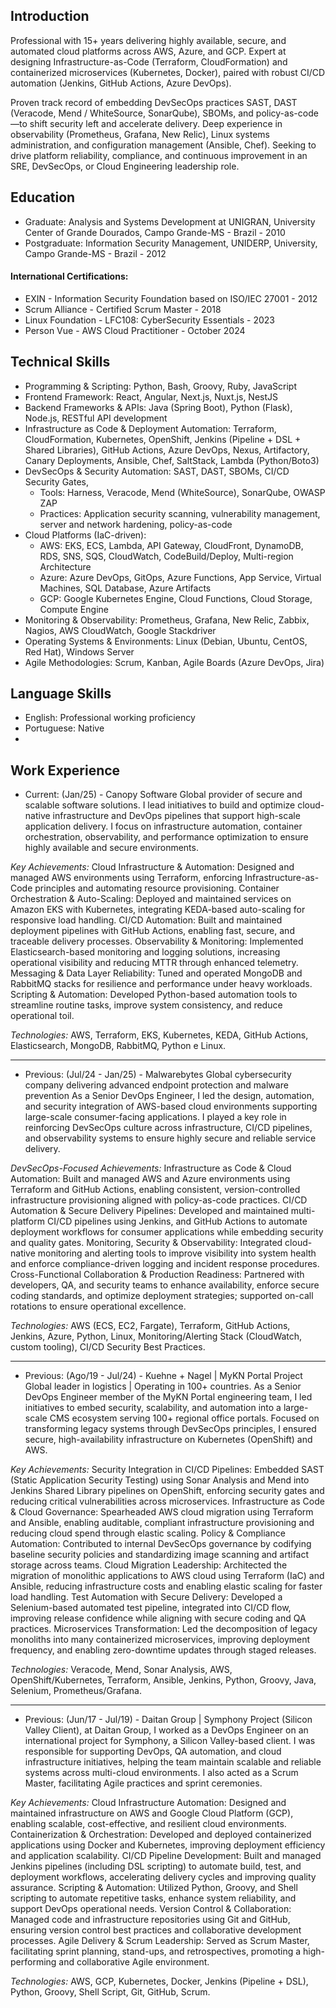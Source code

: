 ## Introduction

Professional with 15+ years delivering highly available, secure, and automated cloud platforms across AWS, Azure, and GCP. Expert at designing Infrastructure-as-Code (Terraform, CloudFormation) and containerized microservices (Kubernetes, Docker), paired with robust CI/CD automation (Jenkins, GitHub Actions, Azure DevOps). 

Proven track record of embedding DevSecOps practices SAST, DAST (Veracode, Mend / WhiteSource, SonarQube), SBOMs, and policy-as-code—to shift security left and accelerate delivery. 
Deep experience in observability (Prometheus, Grafana, New Relic), Linux systems administration, and configuration management (Ansible, Chef). Seeking to drive platform reliability, compliance, and continuous improvement in an SRE, DevSecOps, or Cloud Engineering leadership role.


## Education
- Graduate: Analysis and Systems Development at UNIGRAN, University Center of Grande Dourados, Campo Grande-MS - Brazil - 2010
- Postgraduate: Information Security Management, UNIDERP, University, Campo Grande-MS - Brazil - 2012
  
#### International Certifications: 
- EXIN - Information Security Foundation based on ISO/IEC 27001 - 2012
- Scrum Alliance - Certified Scrum Master - 2018
- Linux Foundation - LFC108: CyberSecurity Essentials - 2023 
- Person Vue - AWS Cloud Practitioner - October 2024

## Technical Skills
- Programming & Scripting: Python, Bash, Groovy, Ruby, JavaScript
- Frontend Framework: React, Angular, Next.js, Nuxt.js, NestJS
- Backend Frameworks & APIs: Java (Spring Boot), Python (Flask), Node.js, RESTful API development
- Infrastructure as Code & Deployment Automation: Terraform, CloudFormation, Kubernetes, OpenShift, Jenkins (Pipeline + DSL + Shared Libraries), GitHub Actions, Azure DevOps, Nexus, Artifactory, Canary Deployments, Ansible, Chef, SaltStack, Lambda (Python/Boto3)
- DevSecOps & Security Automation: SAST, DAST, SBOMs, CI/CD Security Gates,
  - Tools: Harness, Veracode, Mend (WhiteSource), SonarQube, OWASP ZAP
  - Practices: Application security scanning, vulnerability management, server and network hardening, policy-as-code
- Cloud Platforms (IaC-driven):
  - AWS: EKS, ECS, Lambda, API Gateway, CloudFront, DynamoDB, RDS, SNS, SQS, CloudWatch, CodeBuild/Deploy, Multi-region Architecture
  - Azure: Azure DevOps, GitOps, Azure Functions, App Service, Virtual Machines, SQL Database, Azure Artifacts
  - GCP: Google Kubernetes Engine, Cloud Functions, Cloud Storage, Compute Engine
- Monitoring & Observability: Prometheus, Grafana, New Relic, Zabbix, Nagios, AWS CloudWatch, Google Stackdriver
- Operating Systems & Environments: Linux (Debian, Ubuntu, CentOS, Red Hat), Windows Server
- Agile Methodologies: Scrum, Kanban, Agile Boards (Azure DevOps, Jira)

## Language Skills
- English: Professional working proficiency
- Portuguese: Native
- 
## Work Experience
- Current: (Jan/25) - Canopy Software Global provider of secure and scalable software solutions. I lead initiatives to build and optimize cloud-native infrastructure and DevOps pipelines that support high-scale application delivery. I focus on infrastructure automation, container orchestration, observability, and performance optimization to ensure highly available and secure environments.

*Key Achievements:*
Cloud Infrastructure & Automation: Designed and managed AWS environments using Terraform, enforcing Infrastructure-as-Code principles and automating resource provisioning.
Container Orchestration & Auto-Scaling: Deployed and maintained services on Amazon EKS with Kubernetes, integrating KEDA-based auto-scaling for responsive load handling.
CI/CD Automation: Built and maintained deployment pipelines with GitHub Actions, enabling fast, secure, and traceable delivery processes.
Observability & Monitoring: Implemented Elasticsearch-based monitoring and logging solutions, increasing operational visibility and reducing MTTR through enhanced telemetry.
Messaging & Data Layer Reliability: Tuned and operated MongoDB and RabbitMQ stacks for resilience and performance under heavy workloads.
Scripting & Automation: Developed Python-based automation tools to streamline routine tasks, improve system consistency, and reduce operational toil.

*Technologies:*
AWS, Terraform, EKS, Kubernetes, KEDA, GitHub Actions, Elasticsearch, MongoDB, RabbitMQ, Python e Linux.

---

- Previous: (Jul/24 - Jan/25) - Malwarebytes Global cybersecurity company delivering advanced endpoint protection and malware prevention As a Senior DevOps Engineer, I led the design, automation, and security integration of AWS-based cloud environments supporting large-scale consumer-facing applications. I played a key role in reinforcing DevSecOps culture across infrastructure, CI/CD pipelines, and observability systems to ensure highly secure and reliable service delivery.

*DevSecOps-Focused Achievements:*
Infrastructure as Code & Cloud Automation: Built and managed AWS and Azure environments using Terraform and GitHub Actions, enabling consistent, version-controlled infrastructure provisioning aligned with policy-as-code practices.
CI/CD Automation & Secure Delivery Pipelines: Developed and maintained multi-platform CI/CD pipelines using Jenkins, and GitHub Actions to automate deployment workflows for consumer applications while embedding security and quality gates.
Monitoring, Security & Observability: Integrated cloud-native monitoring and alerting tools to improve visibility into system health and enforce compliance-driven logging and incident response procedures.
Cross-Functional Collaboration & Production Readiness: Partnered with developers, QA, and security teams to enhance availability, enforce secure coding standards, and optimize deployment strategies; supported on-call rotations to ensure operational excellence.

*Technologies:*
AWS (ECS, EC2, Fargate), Terraform, GitHub Actions, Jenkins, Azure, Python, Linux, Monitoring/Alerting Stack (CloudWatch, custom tooling), CI/CD Security Best Practices.

---

- Previous: (Ago/19 - Jul/24) -  Kuehne + Nagel | MyKN Portal Project Global leader in logistics | Operating in 100+ countries.  As a Senior DevOps Engineer member of the MyKN Portal engineering team, I led initiatives to embed security, scalability, and automation into a large-scale CMS ecosystem serving 100+ regional office portals. Focused on transforming legacy systems through DevSecOps principles, I ensured secure, high-availability infrastructure on Kubernetes (OpenShift) and AWS. 

*Key Achievements:*
Security Integration in CI/CD Pipelines: Embedded SAST (Static Application Security Testing) using Sonar Analysis and Mend into Jenkins Shared Library pipelines on OpenShift, enforcing security gates and reducing critical vulnerabilities across microservices.
Infrastructure as Code & Cloud Governance: Spearheaded AWS cloud migration using Terraform and Ansible, enabling auditable, compliant infrastructure provisioning and reducing cloud spend through elastic scaling.
Policy & Compliance Automation: Contributed to internal DevSecOps governance by codifying baseline security policies and standardizing image scanning and artifact storage across teams.
Cloud Migration Leadership: Architected the migration of monolithic applications to AWS cloud using Terraform (IaC) and Ansible, reducing infrastructure costs and enabling elastic scaling for faster load handling.
Test Automation with Secure Delivery: Developed a Selenium-based automated test pipeline, integrated into CI/CD flow, improving release confidence while aligning with secure coding and QA practices.
Microservices Transformation: Led the decomposition of legacy monoliths into many containerized microservices, improving deployment frequency, and enabling zero-downtime updates through staged releases.

*Technologies:*
Veracode, Mend, Sonar Analysis, AWS, OpenShift/Kubernetes, Terraform, Ansible, Jenkins, Python, Groovy, Java, Selenium, Prometheus/Grafana.

---

- Previous: (Jun/17 - Jul/19) -  Daitan Group | Symphony Project (Silicon Valley Client), at Daitan Group, I worked as a DevOps Engineer on an international project for Symphony, a Silicon Valley-based client. I was responsible for supporting DevOps, QA automation, and cloud infrastructure initiatives, helping the team maintain scalable and reliable systems across multi-cloud environments. I also acted as a Scrum Master, facilitating Agile practices and sprint ceremonies.

*Key Achievements:*
Cloud Infrastructure Automation: Designed and maintained infrastructure on AWS and Google Cloud Platform (GCP), enabling scalable, cost-effective, and resilient cloud environments.
Containerization & Orchestration: Developed and deployed containerized applications using Docker and Kubernetes, improving deployment efficiency and application scalability.
CI/CD Pipeline Development: Built and managed Jenkins pipelines (including DSL scripting) to automate build, test, and deployment workflows, accelerating delivery cycles and improving quality assurance.
Scripting & Automation: Utilized Python, Groovy, and Shell scripting to automate repetitive tasks, enhance system reliability, and support DevOps operational needs.
Version Control & Collaboration: Managed code and infrastructure repositories using Git and GitHub, ensuring version control best practices and collaborative development processes.
Agile Delivery & Scrum Leadership: Served as Scrum Master, facilitating sprint planning, stand-ups, and retrospectives, promoting a high-performing and collaborative Agile environment.

*Technologies:*
 AWS, GCP, Kubernetes, Docker, Jenkins (Pipeline + DSL), Python, Groovy, Shell Script, Git, GitHub, Scrum.

